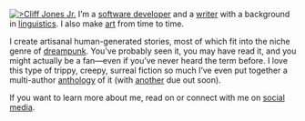 [![>Cliff Jones Jr.](cliff-2021)](/social) I’m a [software developer](/coding) and a [writer](/writing) with a background in [linguistics](/language). I also make [art](/art) from time to time.

I create artisanal human-generated stories, most of which fit into the niche genre of [dreampunk](https://whatisdreampunk.com/). You’ve probably seen it, you may have read it, and you might actually be a fan—even if you’ve never heard the term before. I love this type of trippy, creepy, surreal fiction so much I’ve even put together a multi-author [anthology](https://whatisdreampunk.com/mirrormaze) of it (with [another](https://whatisdreampunk.com/somniscope) due out soon).

If you want to learn more about me, read on or connect with me on [social media](/social).
